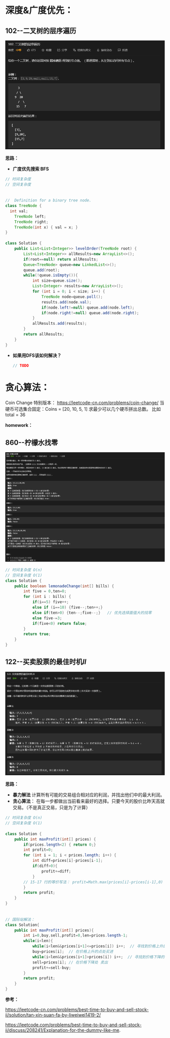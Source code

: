 

# 深度&广度优先：



## 102--二叉树的层序遍历

<img src="images/image-20201025201219961.png" alt="image-20201025201219961" style="zoom: 67%;" />

**思路：**

-   **广度优先搜索 BFS**

```java
// 时间复杂度 
// 空间复杂度


//  Definition for a binary tree node.
class TreeNode {
  int val;
    TreeNode left;
    TreeNode right;
    TreeNode(int x) { val = x; }
}

class Solution {
    public List<List<Integer>> levelOrder(TreeNode root) {
        List<List<Integer>> allResults=new ArrayList<>();
        if(root==null) return allResults;
        Queue<TreeNode> queue=new LinkedList<>();
        queue.add(root);
        while(!queue.isEmpty()){
            int size=queue.size();
            List<Integer> results=new ArrayList<>();
            for (int i = 0; i < size; i++) {
                TreeNode node=queue.poll();
                results.add(node.val);
                if(node.left!=null) queue.add(node.left);
                if(node.right!=null) queue.add(node.right);
            }
            allResults.add(results);
        }
        return allResults;
    }
}
```



-   **如果用DFS该如何解决？**	

    ```java
    // TODO
    ```

    



# 贪心算法：



Coin Change 特别版本：
https://leetcode-cn.com/problems/coin-change/
当硬币可选集合固定：Coins = [20, 10, 5, 1]
求最少可以几个硬币拼出总数。 比如 total = 36



**homework：**

## 860--柠檬水找零

![image-20201024160242374](images/image-20201024160242374.png)



```java
// 时间复杂度 O(n)
// 空间复杂度 O(1)
class Solution {
    public boolean lemonadeChange(int[] bills) {
        int five = 0,ten=0;
        for (int i : bills) {
            if(i==5) five++;
            else if (i==10) {five--;ten++;}
            else if(ten>0) {ten--;five--;}   // 优先选择面值大的找零
            else five-=3;
            if(five<0) return false;
        }
        return true;
    }
}
```





## 122--买卖股票的最佳时机*II*



<img src="images/image-20201024170501626.png" alt="image-20201024170501626" style="zoom:80%;" />

**思路：** 

-   **暴力解法**   计算所有可能的交易组合相对应的利润，并找出他们中的最大利润。
-   **贪心算法**： 在每一步都做出当前看来最好的选择。只要今天的股价比昨天高就交易。（不是真正交易，只是为了计算）

```java
// 时间复杂度 O(n)
// 空间复杂度 O(1)

class Solution {
    public int maxProfit(int[] prices) {
        if(prices.length<2) { return 0;}
        int profit=0;  
        for (int i = 1; i < prices.length; i++) {
            int diff=prices[i]-prices[i-1];
            if(diff>0){
                profit+=diff;
            }
        // 15-17 行的等价写法： profit=Math.max(prices[i]-prices[i-1],0)
        }
        return profit;
    }
}


// 国际站解法：
class Solution{
    public int maxProfit(int[] prices){
        int i=0,buy,sell,profit=0,len=prices.length-1;
        while(i<len){
            while(i<len&&prices[i+1]<=prices[i]) i++;  // 寻找到价格上升的点
            buy=prices[i];  // 在价格上升的点处买进
            while(i<len&&prices[i+1]>prices[i]) i++;  // 寻找到价格下降的点
            sell=prices[i]; // 在价格下降处 卖出
            profit+=sell-buy;
        }
        return profit;
    }
}
```

**参考：**

https://leetcode-cn.com/problems/best-time-to-buy-and-sell-stock-ii/solution/tan-xin-suan-fa-by-liweiwei1419-2/

https://leetcode.com/problems/best-time-to-buy-and-sell-stock-ii/discuss/208241/Explanation-for-the-dummy-like-me.























